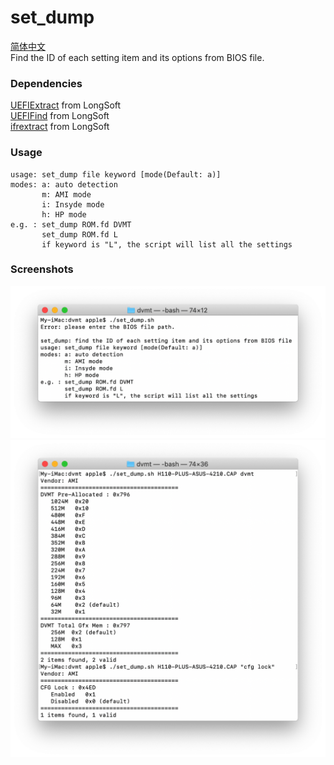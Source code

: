# set_dump
[简体中文](./README_cn.md)  
Find the ID of each setting item and its options from BIOS file.  

### Dependencies
[UEFIExtract](https://github.com/LongSoft/UEFITool/releases) from LongSoft  
[UEFIFind](https://github.com/LongSoft/UEFITool/releases) from LongSoft  
[ifrextract](https://github.com/LongSoft/Universal-IFR-Extractor/releases) from LongSoft  

### Usage
````
usage: set_dump file keyword [mode(Default: a)]
modes: a: auto detection
       m: AMI mode
       i: Insyde mode
       h: HP mode
e.g. : set_dump ROM.fd DVMT
       set_dump ROM.fd L
       if keyword is "L", the script will list all the settings
````

### Screenshots
![1](./img/en1.png)  
![2](./img/en2.png)

